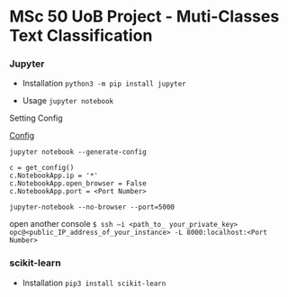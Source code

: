 # MSc 50 UoB Project - Muti-Classes Text Classification


### Jupyter
- Installation
`python3 -m pip install jupyter `

- Usage
`jupyter notebook`

Setting Config

[Config](https://www.jiqizhixin.com/articles/2017-11-22-4)

`jupyter notebook --generate-config`
```
c = get_config()
c.NotebookApp.ip = '*'
c.NotebookApp.open_browser = False
c.NotebookApp.port = <Port Number>
```

`jupyter-notebook --no-browser --port=5000`

open another console
`$ ssh –i <path_to_ your_private_key> opc@<public_IP_address_of_your_instance> -L 8000:localhost:<Port Number>`
 

### scikit-learn
- Installation
`pip3 install scikit-learn`


